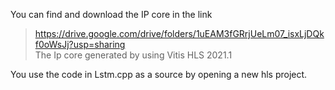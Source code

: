 You can find and download the IP core in the link 
>https://drive.google.com/drive/folders/1uEAM3fGRrjUeLm07_isxLjDQkf0oWsJj?usp=sharing  
The Ip core generated by using Vitis HLS 2021.1 

You use the code in Lstm.cpp as a source by opening a new hls project. 
